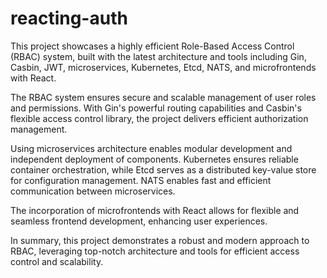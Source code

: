 # reacting-auth

This project showcases a highly efficient Role-Based Access Control (RBAC) system, built with the latest architecture and tools including Gin, Casbin, JWT, microservices, Kubernetes, Etcd, NATS, and microfrontends with React.

The RBAC system ensures secure and scalable management of user roles and permissions. With Gin's powerful routing capabilities and Casbin's flexible access control library, the project delivers efficient authorization management.

Using microservices architecture enables modular development and independent deployment of components. Kubernetes ensures reliable container orchestration, while Etcd serves as a distributed key-value store for configuration management. NATS enables fast and efficient communication between microservices.

The incorporation of microfrontends with React allows for flexible and seamless frontend development, enhancing user experiences.

In summary, this project demonstrates a robust and modern approach to RBAC, leveraging top-notch architecture and tools for efficient access control and scalability.
